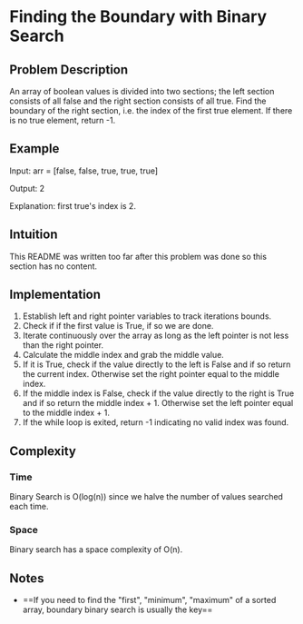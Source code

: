 # Finding the Boundary with Binary Search

## Problem Description

An array of boolean values is divided into two sections; the left section
consists of all false and the right section consists of all true. Find the
boundary of the right section, i.e. the index of the first true element. If
there is no true element, return -1.

## Example

Input: arr = [false, false, true, true, true]

Output: 2

Explanation: first true's index is 2.

## Intuition

This README was written too far after this problem was done so this section has
no content.

## Implementation

1. Establish left and right pointer variables to track iterations bounds.
2. Check if if the first value is True, if so we are done.
3. Iterate continuously over the array as long as the left pointer is not less
than the right pointer.
4. Calculate the middle index and grab the middle value.
5. If it is True, check if the value directly to the left is False and if so
return the current index. Otherwise set the right pointer equal to the middle
index.
6. If the middle index is False, check if the value directly to the right is
True and if so return the middle index + 1. Otherwise set the left pointer equal
to the middle index + 1.
7. If the while loop is exited, return -1 indicating no valid index was found.

## Complexity

### Time

Binary Search is O(log(n)) since we halve the number of values searched each
time.

### Space

Binary search has a space complexity of O(n).

## Notes

- ==If you need to find the "first", "minimum", "maximum" of a sorted array, boundary binary search is usually the key==
